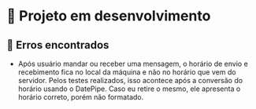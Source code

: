 # 🚧 Projeto em desenvolvimento


## 🚨 Erros encontrados

- Após usuário mandar ou receber uma mensagem, o horário de envio e recebimento fica no local da máquina e não no horário que vem do servidor. Pelos testes realizados, isso acontece após a conversão do horário usando o DatePipe. Caso eu retire o mesmo, ele apresenta o horário correto, porém não formatado.